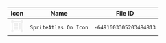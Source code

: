 | Icon | Name | File ID |
| ---  | ---  | ---     |
| ![](SpriteAtlas%20On%20Icon.png) | `SpriteAtlas On Icon` | `-6491603305203484813` |
